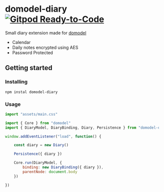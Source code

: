# domodel-diary [![Gitpod Ready-to-Code](https://img.shields.io/badge/Gitpod-ready--to--code-blue?logo=gitpod)](https://gitpod.io/#https://github.com/thoughtsunificator/domodel-diary)

Small diary extension made for [domodel](https://github.com/thoughtsunificator/domodel)

- Calendar
- Daily notes encrypted using AES
- Password Protected

## Getting started

### Installing

```npm instal domodel-diary```

### Usage

```javascript
import "assets/main.css"

import { Core } from "domodel"
import { DiaryModel, DiaryBinding, Diary, Persistence } from "domodel-diary"

window.addEventListener("load", function() {

	const diary = new Diary()

	Persistence({ diary })

	Core.run(DiaryModel, {
		binding: new DiaryBinding({ diary }),
		parentNode: document.body
	})

})

```
